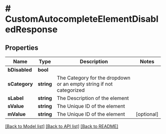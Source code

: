 # # CustomAutocompleteElementDisabledResponse

## Properties

Name | Type | Description | Notes
------------ | ------------- | ------------- | -------------
**bDisabled** | **bool** |  |
**sCategory** | **string** | The Category for the dropdown or an empty string if not categorized |
**sLabel** | **string** | The Description of the element |
**sValue** | **string** | The Unique ID of the element |
**mValue** | **string** | The Unique ID of the element | [optional]

[[Back to Model list]](../../README.md#models) [[Back to API list]](../../README.md#endpoints) [[Back to README]](../../README.md)
